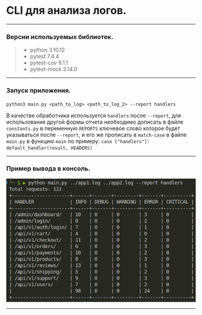 # CLI для анализа логов.
***
### Версии используемых библиотек.
> - python 3.10.12
> - pytest 7.4.4
> - pytest-cov 6.1.1
> - pytest-mock 3.14.0
***
### Запуск приложения.
`python3 main.py <path_to_log> <path_to_log_2> --report handlers`

В качестве обработчика используется `handlers` после `--report`, для использования другой формы отчета необходимо дописать в файле `constants.py` в переменную `REPORTS` ключевое слово которое будет указываться после `--report`, и его же прописать в `match-case` в файле `main.py` в функцию `main` по примеру:
`case ["handlers"]:`
`default_handler(result, HEADERS)`

***
### Пример вывода в консоль.
![example](report.png)
***